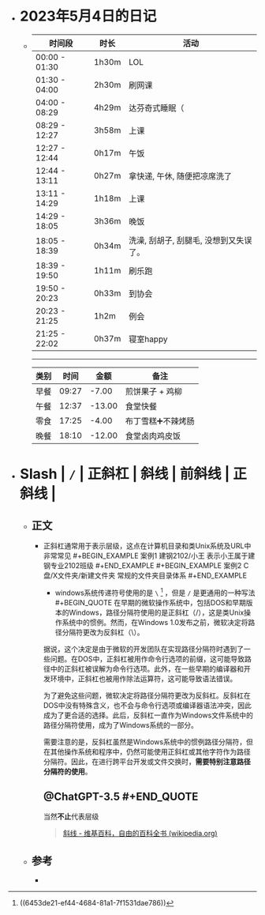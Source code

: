 - # 2023年5月4日的日记
	- | 时间段 | 时长 | 活动 |
	  | ---- | ---- | ---- |
	  | 00:00 - 01:30 | 1h30m | LOL |
	  | 01:30 - 04:00 | 2h30m | 刷网课 |
	  | 04:00 - 08:29 | 4h29m | 达芬奇式睡眠（ |
	  | 08:29 - 12:27 | 3h58m | 上课 |
	  | 12:27 - 12:44 | 0h17m | 午饭 |
	  | 12:44 - 13:11 | 0h27m | 拿快递, 午休, 随便把凉席洗了 |
	  | 13:11 - 14:29 | 1h18m | 上课 |
	  | 14:29 - 18:05 | 3h36m | 晚饭 |
	  | 18:05 - 18:39 | 0h34m | 洗澡, 刮胡子, 刮腿毛, 没想到又失误了。 |
	  | 18:39 - 19:50 | 1h11m | 刷乐跑 |
	  | 19:50 - 20:23 | 0h33m | 到协会 |
	  | 20:23 - 21:25 | 1h2m | 例会 |
	  | 21:25 - 22:02 | 0h37m | 寝室happy |
	  ---
	  | 类别 | 时间 | 金额 | 备注 |
	  | --- | --- | --- | --- |
	  | 早餐 | 09:27 | -7.00 | 煎饼果子 + 鸡柳 |
	  | 午餐 | 12:37 | -13.00 | 食堂快餐 |
	  | 零食 | 17:25 | -4.00 | 布丁雪糕➕不辣烤肠 |
	  | 晚餐 | 18:10 | -12.00 | 食堂卤肉鸡皮饭 |
- # Slash | `/` | 正斜杠 | 斜线 | 前斜线 | 正斜线 |
	- ## 正文
		- 正斜杠通常用于表示层级，这点在计算机目录和类Unix系统及URL中非常常见
		  #+BEGIN_EXAMPLE 
		  案例1
		  建钢2102/小王
		  表示小王属于建钢专业2102班级
		  #+END_EXAMPLE 
		  #+BEGIN_EXAMPLE
		  案例2
		  C盘/X文件夹/新建文件夹
		  常规的文件夹目录体系
		  #+END_EXAMPLE 
		  * windows系统传递符号使用的是 `\` [^1] ，但是 `/` 是更通用的一种写法
		  #+BEGIN_QUOTE
		  在早期的微软操作系统中，包括DOS和早期版本的Windows，路径分隔符使用的是正斜杠（/），这是类Unix操作系统中的惯例。然而，在Windows 1.0发布之前，微软决定将路径分隔符更改为反斜杠（\）。
		  
		  据说，这个决定是由于微软的开发团队在实现路径分隔符时遇到了一些问题。在DOS中，正斜杠被用作命令行选项的前缀，这可能导致路径中的正斜杠被误解为命令行选项。此外，在一些早期的编译器和开发环境中，正斜杠也被用作除法运算符，这可能导致语法错误。
		  
		  为了避免这些问题，微软决定将路径分隔符更改为反斜杠。反斜杠在DOS中没有特殊含义，也不会与命令行选项或编译器语法冲突，因此成为了更合适的选择。此后，反斜杠一直作为Windows文件系统中的路径分隔符使用，成为了Windows系统的一部分。
		  
		  需要注意的是，反斜杠虽然是Windows系统中的惯例路径分隔符，但在其他操作系统和程序中，仍然可能使用正斜杠或其他字符作为路径分隔符。因此，在进行跨平台开发或文件交换时，**需要特别注意路径分隔符的使用**。
		  
		  @ChatGPT-3.5
		  #+END_QUOTE
		  ---
		  当然**不止**代表层级
		  > [斜线 - 维基百科，自由的百科全书 (wikipedia.org)](https://zh.wikipedia.org/wiki/%E6%96%9C%E7%B7%9A)
	- ## 参考
		- [^1]:((6453de21-ef44-4684-81a1-7f1531dae786))